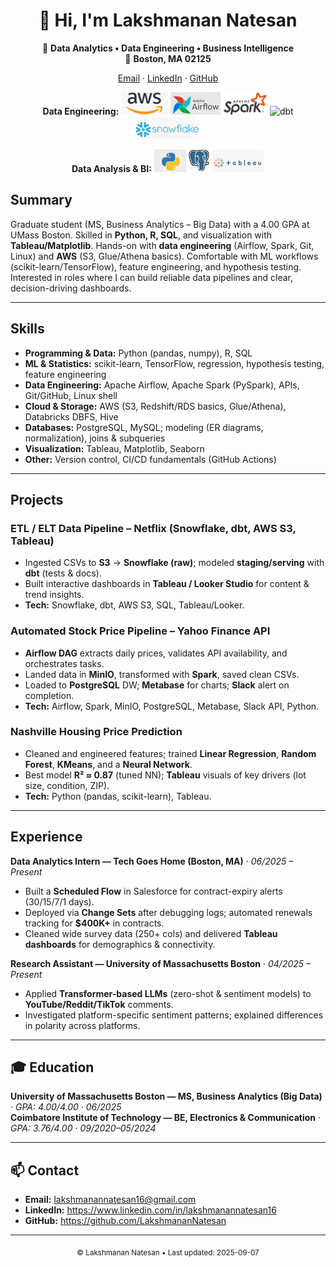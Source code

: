 <div align="center">

# 👋 Hi, I'm Lakshmanan Natesan  

🚀 **Data Analytics • Data Engineering • Business Intelligence**  
📍 **Boston, MA 02125**

<p>
  <a href="mailto:lakshmanannatesan16@gmail.com">Email</a> ·
  <a href="https://www.linkedin.com/in/lakshmanannatesan16">LinkedIn</a> ·
  <a href="https://github.com/LakshmananNatesan">GitHub</a>
</p>

<p><b>Data Engineering:</b>
  <img src="https://raw.githubusercontent.com/LakshmananNatesan/SQL-Projects/main/awspng.png" alt="AWS" height="36">
  <img src="https://raw.githubusercontent.com/LakshmananNatesan/SQL-Projects/main/airflow.png" alt="Apache Airflow" height="36">
  <img src="https://raw.githubusercontent.com/LakshmananNatesan/SQL-Projects/main/spark.png" alt="Apache Spark" height="36">

  <!-- dbt: use ONE of the lines below -->
  <!-- 1) Devicon (preferred) -->
  <img src="https://cdn.jsdelivr.net/gh/devicons/devicon/icons/dbt/dbt-original.svg" alt="dbt" height="36">
  <!-- 2) If Devicon is blocked, self-host: upload dbt.png to your repo and use: -->
  <!-- <img src="https://raw.githubusercontent.com/LakshmananNatesan/SQL-Projects/main/dbt.png" alt="dbt" height="36"> -->
  <!-- 3) Last-resort badge (visual style is different from icons) -->
  <!-- <img src="https://img.shields.io/badge/dbt-FF694B?logo=dbt&logoColor=white&style=flat" alt="dbt" height="28"> -->

  <img src="https://raw.githubusercontent.com/LakshmananNatesan/SQL-Projects/main/snowflake.png" alt="Snowflake" height="36">
</p>

<p><b>Data Analysis &amp; BI:</b>
  <img src="https://raw.githubusercontent.com/LakshmananNatesan/SQL-Projects/main/python.png" alt="Python" height="36">
  <img src="https://raw.githubusercontent.com/LakshmananNatesan/SQL-Projects/main/postgres.png" alt="PostgreSQL" height="36">
  <img src="https://raw.githubusercontent.com/LakshmananNatesan/SQL-Projects/main/tableau.png" alt="Tableau" height="36">
</p>

</div>

## Summary
Graduate student (MS, Business Analytics – Big Data) with a 4.00 GPA at UMass Boston. Skilled in **Python, R, SQL**, and visualization with **Tableau/Matplotlib**. Hands-on with **data engineering** (Airflow, Spark, Git, Linux) and **AWS** (S3, Glue/Athena basics). Comfortable with ML workflows (scikit-learn/TensorFlow), feature engineering, and hypothesis testing. Interested in roles where I can build reliable data pipelines and clear, decision-driving dashboards.

---

## Skills
- **Programming & Data:** Python (pandas, numpy), R, SQL  
- **ML & Statistics:** scikit-learn, TensorFlow, regression, hypothesis testing, feature engineering  
- **Data Engineering:** Apache Airflow, Apache Spark (PySpark), APIs, Git/GitHub, Linux shell  
- **Cloud & Storage:** AWS (S3, Redshift/RDS basics, Glue/Athena), Databricks DBFS, Hive  
- **Databases:** PostgreSQL, MySQL; modeling (ER diagrams, normalization), joins & subqueries  
- **Visualization:** Tableau, Matplotlib, Seaborn  
- **Other:** Version control, CI/CD fundamentals (GitHub Actions)

---

## Projects

### ETL / ELT Data Pipeline – Netflix (Snowflake, dbt, AWS S3, Tableau)
- Ingested CSVs to **S3** → **Snowflake (raw)**; modeled **staging/serving** with **dbt** (tests & docs).  
- Built interactive dashboards in **Tableau / Looker Studio** for content & trend insights.  
- **Tech:** Snowflake, dbt, AWS S3, SQL, Tableau/Looker.

### Automated Stock Price Pipeline – Yahoo Finance API
- **Airflow DAG** extracts daily prices, validates API availability, and orchestrates tasks.  
- Landed data in **MinIO**, transformed with **Spark**, saved clean CSVs.  
- Loaded to **PostgreSQL** DW; **Metabase** for charts; **Slack** alert on completion.  
- **Tech:** Airflow, Spark, MinIO, PostgreSQL, Metabase, Slack API, Python.

### Nashville Housing Price Prediction
- Cleaned and engineered features; trained **Linear Regression**, **Random Forest**, **KMeans**, and a **Neural Network**.  
- Best model **R² ≈ 0.87** (tuned NN); **Tableau** visuals of key drivers (lot size, condition, ZIP).  
- **Tech:** Python (pandas, scikit-learn), Tableau.

---

## Experience

**Data Analytics Intern — Tech Goes Home (Boston, MA)** · *06/2025 – Present*  
- Built a **Scheduled Flow** in Salesforce for contract-expiry alerts (30/15/7/1 days).  
- Deployed via **Change Sets** after debugging logs; automated renewals tracking for **$400K+** in contracts.  
- Cleaned wide survey data (250+ cols) and delivered **Tableau dashboards** for demographics & connectivity.

**Research Assistant — University of Massachusetts Boston** · *04/2025 – Present*  
- Applied **Transformer-based LLMs** (zero-shot & sentiment models) to **YouTube/Reddit/TikTok** comments.  
- Investigated platform-specific sentiment patterns; explained differences in polarity across platforms.

---

## 🎓 Education
**University of Massachusetts Boston — MS, Business Analytics (Big Data)** · *GPA: 4.00/4.00* · *06/2025*  
**Coimbatore Institute of Technology — BE, Electronics & Communication** · *GPA: 3.76/4.00* · *09/2020–05/2024*

---

## 📫 Contact
- **Email:** lakshmanannatesan16@gmail.com  
- **LinkedIn:** https://www.linkedin.com/in/lakshmanannatesan16  
- **GitHub:** https://github.com/LakshmananNatesan

---

<p align="center">
  <sub>© Lakshmanan Natesan • Last updated: 2025-09-07</sub>
</p>
